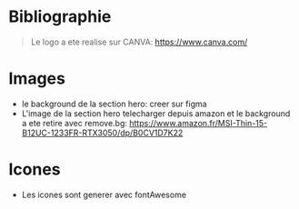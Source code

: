 # Bibliographie
> Le logo a ete realise sur CANVA: https://www.canva.com/

# Images
>
- le background de la section hero: creer sur figma
- L'image de la section hero telecharger depuis amazon et le background a ete retire avec remove.bg: https://www.amazon.fr/MSI-Thin-15-B12UC-1233FR-RTX3050/dp/B0CV1D7K22  


# Icones
- Les icones sont generer avec fontAwesome
